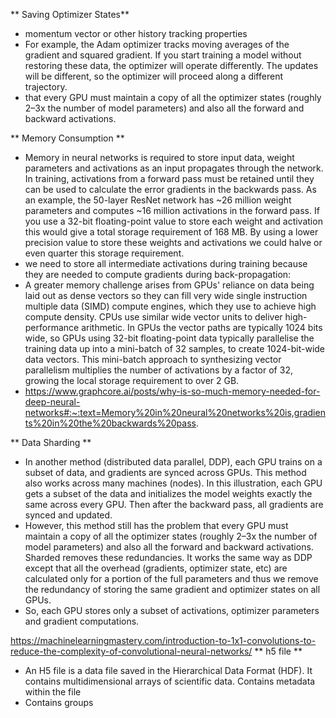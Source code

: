 ** Saving Optimizer States**

- momentum vector or other history tracking properties
- For example, the Adam optimizer tracks moving averages of the gradient and squared gradient. If you start training a model without restoring these data, the optimizer will operate differently. The updates will be different, so the optimizer will proceed along a different trajectory.
- that every GPU must maintain a copy of all the optimizer states (roughly 2–3x the number of model parameters) and also all the forward and backward activations.

** Memory Consumption **
- Memory in neural networks is required to store input data, weight parameters and activations as an input propagates through the network. In training, activations from a forward pass must be retained until they can be used to calculate the error gradients in the backwards pass. As an example, the 50-layer ResNet network has ~26 million weight parameters and computes ~16 million activations in the forward pass. If you use a 32-bit floating-point value to store each weight and activation this would give a total storage requirement of 168 MB. By using a lower precision value to store these weights and activations we could halve or even quarter this storage requirement.
- we need to store all intermediate activations during training because they are needed to compute gradients during back-propagation:
- A greater memory challenge arises from GPUs' reliance on data being laid out as dense vectors so they can fill very wide single instruction multiple data (SIMD) compute engines, which they use to achieve high compute density. CPUs use similar wide vector units to deliver high-performance arithmetic. In GPUs the vector paths are typically 1024 bits wide, so GPUs using 32-bit floating-point data typically parallelise the training data up into a mini-batch of 32 samples, to create 1024-bit-wide data vectors. This mini-batch approach to synthesizing vector parallelism multiplies the number of activations by a factor of 32, growing the local storage requirement to over 2 GB.
- https://www.graphcore.ai/posts/why-is-so-much-memory-needed-for-deep-neural-networks#:~:text=Memory%20in%20neural%20networks%20is,gradients%20in%20the%20backwards%20pass.


** Data Sharding **
- In another method (distributed data parallel, DDP), each GPU trains on a subset of data, and gradients are synced across GPUs. This method also works across many machines (nodes). In this illustration, each GPU gets a subset of the data and initializes the model weights exactly the same across every GPU. Then after the backward pass, all gradients are synced and updated.
- However, this method still has the problem that every GPU must maintain a copy of all the optimizer states (roughly 2–3x the number of model parameters) and also all the forward and backward activations.
Sharded removes these redundancies. It works the same way as DDP except that all the overhead (gradients, optimizer state, etc) are calculated only for a portion of the full parameters and thus we remove the redundancy of storing the same gradient and optimizer states on all GPUs.
- So, each GPU stores only a subset of activations, optimizer parameters and gradient computations.


https://machinelearningmastery.com/introduction-to-1x1-convolutions-to-reduce-the-complexity-of-convolutional-neural-networks/ 
** h5 file **
- An H5 file is a data file saved in the Hierarchical Data Format (HDF). It contains multidimensional arrays of scientific data. Contains metadata within the file
- Contains groups



